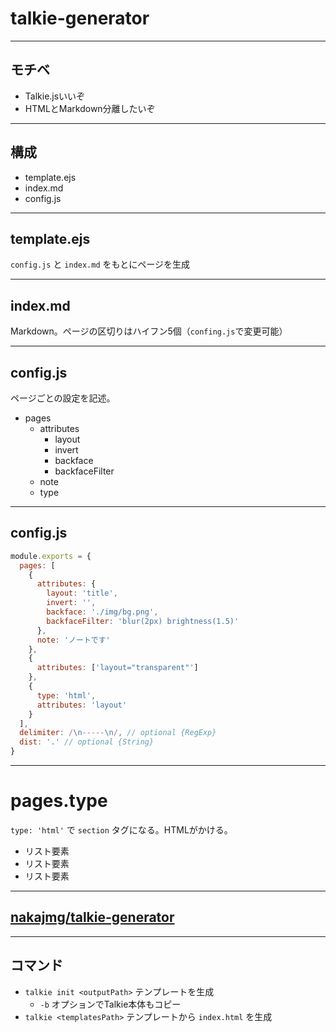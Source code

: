 # talkie-generator
  
-----

## モチベ

* Talkie.jsいいぞ
* HTMLとMarkdown分離したいぞ

-----

## 構成

* template.ejs
* index.md
* config.js

-----

## template.ejs

`config.js` と `index.md` をもとにページを生成

-----

## index.md

Markdown。ページの区切りはハイフン5個（`confing.js`で変更可能）

-----

## config.js

ページごとの設定を記述。

- pages
  - attributes
    - layout
    - invert
    - backface
    - backfaceFilter
  - note
  - type

-----

## config.js

```javascript
module.exports = {
  pages: [
    {
      attributes: {
        layout: 'title',
        invert: '',
        backface: './img/bg.png',
        backfaceFilter: 'blur(2px) brightness(1.5)'
      },
      note: 'ノートです'
    },
    {
      attributes: ['layout="transparent"']
    },
    {
      type: 'html',
      attributes: 'layout'
    }
  ],
  delimiter: /\n-----\n/, // optional {RegExp}
  dist: '.' // optional {String}
}
```

-----

<h1>pages.type</h1>

`type: 'html'` で `section` タグになる。HTMLがかける。

<ul>
  <li> リスト要素
  <li> リスト要素
  <li> リスト要素
</ul>

-----

## [nakajmg/talkie-generator](https://github.com/nakajmg/talkie-generator)

-----

## コマンド

- `talkie init <outputPath>` テンプレートを生成
  - `-b` オプションでTalkie本体もコピー
- `talkie <templatesPath>` テンプレートから `index.html` を生成  

